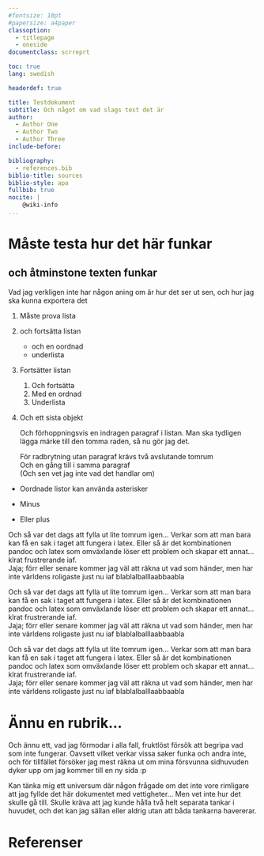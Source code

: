 ```yaml
---
#fontsize: 10pt
#papersize: a4paper
classoption:
  - titlepage
  - oneside
documentclass: scrreprt

toc: true
lang: swedish

headerdef: true

title: Testdokument
subtitle: Och något om vad slags test det är
author:
  - Author One
  - Author Two
  - Author Three
include-before:

bibliography:
  - references.bib
biblio-title: sources
biblio-style: apa
fullbib: true
nocite: |
    @wiki-info
...
```

# Måste testa hur det här funkar

## och åtminstone texten funkar

Vad jag verkligen inte har någon aning om är hur det ser ut sen, och hur jag ska kunna exportera det

1.  Måste prova lista
2.  och fortsätta listan
    * och en oordnad
    * underlista
3.  Fortsätter listan
    1. Och fortsätta
    2. Med en ordnad
    3. Underlista
4.  Och ett sista objekt

    Och förhoppningsvis en indragen paragraf i listan. Man ska tydligen lägga märke till den tomma raden, så nu gör jag det.

    För radbrytning utan paragraf krävs två avslutande tomrum  
    Och en gång till i samma paragraf  
    (Och sen vet jag inte vad det handlar om)

* Oordnade listor kan använda asterisker
- Minus
+ Eller plus

Och så var det dags att fylla ut lite tomrum igen... Verkar som att man bara kan få en sak i taget att fungera i latex. Eller så är det kombinationen pandoc och latex som omväxlande löser ett problem och skapar ett annat... klrat frustrerande iaf.  
Jaja; förr eller senare kommer jag väl att räkna ut vad som händer, men har inte världens roligaste just nu iaf
blablalballlaabbaabla

Och så var det dags att fylla ut lite tomrum igen... Verkar som att man bara kan få en sak i taget att fungera i latex. Eller så är det kombinationen pandoc och latex som omväxlande löser ett problem och skapar ett annat... klrat frustrerande iaf.  
Jaja; förr eller senare kommer jag väl att räkna ut vad som händer, men har inte världens roligaste just nu iaf
blablalballlaabbaabla

Och så var det dags att fylla ut lite tomrum igen... Verkar som att man bara kan få en sak i taget att fungera i latex. Eller så är det kombinationen pandoc och latex som omväxlande löser ett problem och skapar ett annat... klrat frustrerande iaf.  
Jaja; förr eller senare kommer jag väl att räkna ut vad som händer, men har inte världens roligaste just nu iaf
blablalballlaabbaabla

# Ännu en rubrik...

Och ännu ett, vad jag förmodar i alla fall, fruktlöst försök att begripa vad som inte fungerar. Oavsett vilket verkar vissa saker funka och andra inte, och för tillfället försöker jag mest räkna ut om mina försvunna sidhuvuden dyker upp om jag kommer till en ny sida :p  

Kan tänka mig ett universum där någon frågade om det inte vore rimligare att jag fyllde det här dokumentet med vettigheter... Men vet inte hur det skulle gå till. Skulle kräva att jag kunde hålla två helt separata tankar i huvudet, och det kan jag sällan eller aldrig utan att båda tankarna havererar.

# Referenser

